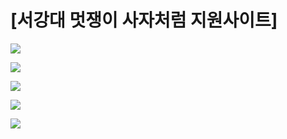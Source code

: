 # [서강대 멋쟁이 사자처럼 지원사이트]

![](https://images.velog.io/images/myway00/post/f2d2b39d-fcf7-4071-b86e-9841e4f8f7a1/%EB%85%B9%ED%99%94_2022_02_27_01_29_31_54.gif)

![](https://images.velog.io/images/myway00/post/cbe43a1b-2c70-4890-99c4-39309df315c2/%EB%85%B9%ED%99%94_2022_02_27_01_14_38_415.gif)

![](https://images.velog.io/images/myway00/post/3e4e9651-4406-468e-94a6-f64a020507f4/image.png)

![](https://images.velog.io/images/myway00/post/9826ceed-fb5d-476e-8e3b-b9bed32842c5/%EB%85%B9%ED%99%94_2022_02_27_16_00_54_796.gif)


![](https://images.velog.io/images/myway00/post/9ec7ea36-21c4-4682-bd04-37dc1b87b3fb/%EB%85%B9%ED%99%94_2022_02_27_15_58_58_460.gif)
